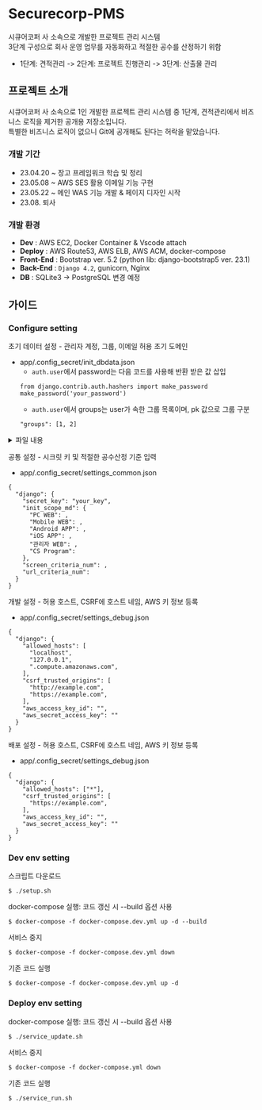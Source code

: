 # Securecorp-PMS
시큐어코퍼 사 소속으로 개발한 프로젝트 관리 시스템
<br>
3단계 구성으로 회사 운영 업무를 자동화하고 적절한 공수를 산정하기 위함
- 1단계: 견적관리 -> 2단계: 프로젝트 진행관리 -> 3단계: 산출물 관리


## 프로젝트 소개
시큐어코퍼 사 소속으로 1인 개발한 프로젝트 관리 시스템 중 1단계, 견적관리에서 비즈니스 로직을 제거한 공개용 저장소입니다.<br>
특별한 비즈니스 로직이 없으니 Git에 공개해도 된다는 허락을 맡았습니다.

### 개발 기간
* 23.04.20 ~ 장고 프레임워크 학습 및 정리
* 23.05.08 ~ AWS SES 활용 이메일 기능 구현
* 23.05.22 ~ 메인 WAS 기능 개발 & 페이지 디자인 시작
* 23.08.     퇴사

### 개발 환경
- **Dev**       : AWS EC2, Docker Container & Vscode attach
- **Deploy**    : AWS Route53, AWS ELB, AWS ACM, docker-compose
- **Front-End** : Bootstrap ver. 5.2 (python lib: django-bootstrap5 ver. 23.1)
- **Back-End**  : `Django 4.2`, gunicorn, Nginx
- **DB**        : SQLite3 -> PostgreSQL 변경 예정


## 가이드
### Configure setting
초기 데이터 설정 - 관리자 계정, 그룹, 이메일 허용 초기 도메인
- app/.config_secret/init_dbdata.json
    - `auth.user`에서 password는 다음 코드를 사용해 반환 받은 값 삽입
    ```
    from django.contrib.auth.hashers import make_password
    make_password('your_password')
    ```
    - `auth.user`에서 groups는 user가 속한 그룹 목록이며, pk 값으로 그룹 구분
    ```
    "groups": [1, 2]
    ```
<details>
<summary>파일 내용</summary>

<!-- summary 아래 한칸 공백 두어야함 -->
```
[
  {
    "model": "estimate.registereddomain",
    "pk": 1,
    "fields": {
      "email": ""
    }
  },
  {
    "model": "auth.group",
    "pk": 1,
    "fields": {
      "name": "개발"
    }
  },
  {
    "model": "auth.group",
    "pk": 2,
    "fields": {
      "name": "영업"
    }
  },
  {
    "model": "auth.user",
    "pk": 1,
    "fields": {
      "username": "admin",
      "password": "",
      "is_superuser": true,
      "is_staff": true
    }
  },
  {
    "model": "auth.user",
    "pk": 2,
    "fields": {
      "username": "",
      "password": "",
      "is_staff": true,
      "email": ",
      "groups": [1, 2]
    }
  },
  {
    "model": "auth.user",
    "pk": 3,
    "fields": {
      "username": "",
      "password": "",
      "is_staff": false,
      "email": "",
      "groups": [2]
    }
  }
]
```
</details>


공통 설정 - 시크릿 키 및 적절한 공수산정 기준 입력
- app/.config_secret/settings_common.json
```
{
  "django": {
    "secret_key": "your_key",
    "init_scope_md": {
      "PC WEB": ,
      "Mobile WEB": ,
      "Android APP": ,
      "iOS APP": ,
      "관리자 WEB": ,
      "CS Program":
    },
    "screen_criteria_num": ,
    "url_criteria_num":
  }
}
```

개발 설정 - 허용 호스트, CSRF에 호스트 네임, AWS 키 정보 등록
- app/.config_secret/settings_debug.json
```
{
  "django": {
    "allowed_hosts": [
      "localhost",
      "127.0.0.1",
      ".compute.amazonaws.com",
    ],
    "csrf_trusted_origins": [
      "http://example.com",
      "https://example.com",
    ],
    "aws_access_key_id": "",
    "aws_secret_access_key": ""
  }
}
```

배포 설정 - 허용 호스트, CSRF에 호스트 네임, AWS 키 정보 등록
- app/.config_secret/settings_debug.json
```
{
  "django": {
    "allowed_hosts": ["*"],
    "csrf_trusted_origins": [
      "https://example.com",
    ],
    "aws_access_key_id": "",
    "aws_secret_access_key": ""
  }
}
```

### Dev env setting
스크립트 다운로드
```
$ ./setup.sh
```

docker-compose 실행: 코드 갱신 시 --build 옵션 사용
```
$ docker-compose -f docker-compose.dev.yml up -d --build
```

서비스 중지
```
$ docker-compose -f docker-compose.dev.yml down
```

기존 코드 실행
```
$ docker-compose -f docker-compose.dev.yml up -d
```

### Deploy env setting
docker-compose 실행: 코드 갱신 시 --build 옵션 사용
```
$ ./service_update.sh
```

서비스 중지
```
$ docker-compose -f docker-compose.yml down
```

기존 코드 실행
```
$ ./service_run.sh
```
